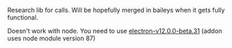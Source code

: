 Research lib for calls. Will be hopefully merged in baileys when it gets fully functional.

Doesn't work with node. You need to use [electron-v12.0.0-beta.31](https://github.com/electron/electron/releases/tag/v12.0.0-beta.31) (addon uses node module version 87)
